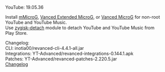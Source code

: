 YouTube: 19.05.36  

Install [mMicroG](https://github.com/inotia00/mMicroG/releases), [Vanced Extended MicroG](https://github.com/inotia00/VancedMicroG/releases), or [Vanced MicroG](https://github.com/TeamVanced/VancedMicroG/releases) for non-root YouTube and YouTube Music.  
Use [zygisk-detach](https://github.com/j-hc/zygisk-detach) module to detach YouTube and YouTube Music from Play Store.  

Changelog:  
CLI: inotia00/revanced-cli-4.4.1-all.jar  
Integrations: YT-Advanced/revanced-integrations-0.144.1.apk  
Patches: YT-Advanced/revanced-patches-2.220.5.jar  
[Changelog](https://github.com/YT-Advanced/ReX-patches/releases/tag/v2.220.5)  
